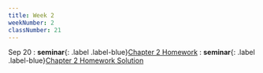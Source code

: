 ```yaml
---
title: Week 2
weekNumber: 2
classNumber: 21
---
```


Sep 20
: **seminar**{: .label .label-blue}[Chapter 2 Homework](/ics-23-fall/assets/class21/slides/第二章补充题.docx)
    : **seminar**{: .label .label-blue}[Chapter 2 Homework Solution](/ics-23-fall/assets/class21/slides/第二章补充题答案.docx)